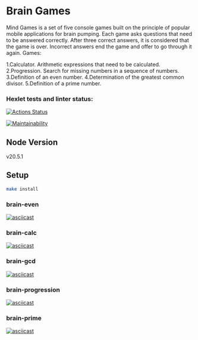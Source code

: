 # Brain Games

Mind Games is a set of five console games built on the principle of popular mobile applications for brain pumping. Each game asks questions that need to be answered correctly. After three correct answers, it is considered that the game is over. Incorrect answers end the game and offer to go through it again. Games:

1.Calculator. Arithmetic expressions that need to be calculated.
2.Progression. Search for missing numbers in a sequence of numbers.
3.Definition of an even number.
4.Determination of the greatest common divisor.
5.Definition of a prime number.

### Hexlet tests and linter status:
[![Actions Status](https://github.com/Elena12885/frontend-project-44/workflows/hexlet-check/badge.svg)](https://github.com/Elena12885/frontend-project-44/actions)

[![Maintainability](https://api.codeclimate.com/v1/badges/03e660a131e46fcd9871/maintainability)](https://codeclimate.com/github/Elena12885/frontend-project-44/maintainability)

## Node Version

v20.5.1

## Setup

```bash
make install
```

### brain-even
[![asciicast](https://asciinema.org/a/OPBrg7YrSCPfiLrx4H7kgIEoj.svg)](https://asciinema.org/a/OPBrg7YrSCPfiLrx4H7kgIEoj)

### brain-calc
[![asciicast](https://asciinema.org/a/B91RXXHH6EO6H4ui1nQvhc0QA.svg)](https://asciinema.org/a/B91RXXHH6EO6H4ui1nQvhc0QA)

### brain-gcd
[![asciicast](https://asciinema.org/a/610075.svg)](https://asciinema.org/a/610075)

### brain-progression
[![asciicast](https://asciinema.org/a/mXzcZcYRhLdjYip2EvQgYH5vv.svg)](https://asciinema.org/a/mXzcZcYRhLdjYip2EvQgYH5vv)

### brain-prime
[![asciicast](https://asciinema.org/a/DF1wBNd5O5veCRKFvv3PyZ6p9.svg)](https://asciinema.org/a/DF1wBNd5O5veCRKFvv3PyZ6p9)
